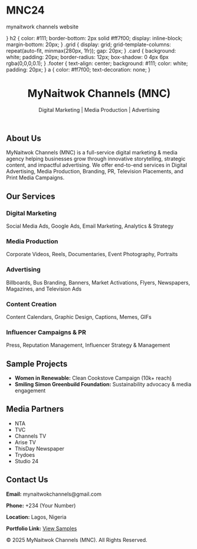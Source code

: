 # MNC24
mynaitwork channels website 
<html lang="en">
    }
    h2 {
      color: #111;
      border-bottom: 2px solid #ff7f00;
      display: inline-block;
      margin-bottom: 20px;
    }
    .grid {
      display: grid;
      grid-template-columns: repeat(auto-fit, minmax(280px, 1fr));
      gap: 20px;
    }
    .card {
      background: white;
      padding: 20px;
      border-radius: 12px;
      box-shadow: 0 4px 6px rgba(0,0,0,0.1);
    }
    .footer {
      text-align: center;
      background: #111;
      color: white;
      padding: 20px;
    }
    a {
      color: #ff7f00;
      text-decoration: none;
    }
  </style>
</head>
<body>
  <header>
    <h1>MyNaitwok Channels (MNC)</h1>
    <p>Digital Marketing | Media Production | Advertising</p>
  </header>

  <section>
    <h2>About Us</h2>
    <p>MyNaitwok Channels (MNC) is a full-service digital marketing & media agency helping businesses grow through innovative storytelling, strategic content, and impactful advertising. We offer end-to-end services in Digital Advertising, Media Production, Branding, PR, Television Placements, and Print Media Campaigns.</p>
  </section>

  <section>
    <h2>Our Services</h2>
    <div class="grid">
      <div class="card">
        <h3>Digital Marketing</h3>
        <p>Social Media Ads, Google Ads, Email Marketing, Analytics & Strategy</p>
      </div>
      <div class="card">
        <h3>Media Production</h3>
        <p>Corporate Videos, Reels, Documentaries, Event Photography, Portraits</p>
      </div>
      <div class="card">
        <h3>Advertising</h3>
        <p>Billboards, Bus Branding, Banners, Market Activations, Flyers, Newspapers, Magazines, and Television Ads</p>
      </div>
      <div class="card">
        <h3>Content Creation</h3>
        <p>Content Calendars, Graphic Design, Captions, Memes, GIFs</p>
      </div>
      <div class="card">
        <h3>Influencer Campaigns & PR</h3>
        <p>Press, Reputation Management, Influencer Strategy & Management</p>
      </div>
    </div>
  </section>

  <section>
    <h2>Sample Projects</h2>
    <ul>
      <li><strong>Women in Renewable:</strong> Clean Cookstove Campaign (10k+ reach)</li>
      <li><strong>Smiling Simon Greenbuild Foundation:</strong> Sustainability advocacy & media engagement</li>
    </ul>
  </section>

  <section>
    <h2>Media Partners</h2>
    <ul>
      <li>NTA</li>
      <li>TVC</li>
      <li>Channels TV</li>
      <li>Arise TV</li>
      <li>ThisDay Newspaper</li>
      <li>Trydoes</li>
      <li>Studio 24</li>
    </ul>
  </section>

  <section>
    <h2>Contact Us</h2>
    <p><strong>Email:</strong> mynaitwokchannels@gmail.com</p>
    <p><strong>Phone:</strong> +234 (Your Number)</p>
    <p><strong>Location:</strong> Lagos, Nigeria</p>
    <p><strong>Portfolio Link:</strong> <a href="https://sites.google.com/view/mjmedia-portfolio?usp=sharing" target="_blank">View Samples</a></p>
  </section>

  <div class="footer">
    &copy; 2025 MyNaitwok Channels (MNC). All Rights Reserved.
  </div>
</body>
</html>
